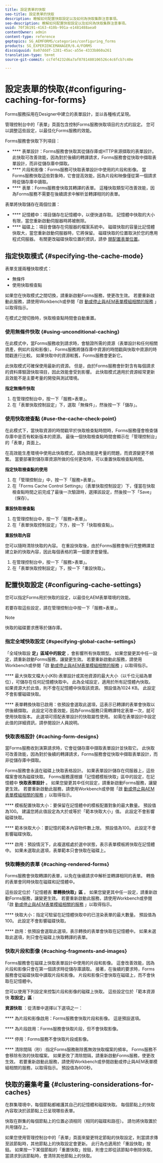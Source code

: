```yaml
---
title: 設定表單的快取
seo-title: 設定表單的快取
description: 瞭解如何配置快取設定以及如何為快取集群注意事項。
seo-description: 瞭解如何配置快取設定以及如何為快取集群注意事項。
uuid: 70f36191-4163-410b-991a-e1481488aea0
contentOwner: admin
content-type: reference
geptopics: SG_AEMFORMS/categories/configuring_forms
products: SG_EXPERIENCEMANAGER/6.4/FORMS
discoiquuid: 8a07dddf-1281-45ac-a55e-4333b860a261
translation-type: tm+mt
source-git-commit: ccf4f4232d6a7af0781480106526c4c6fcb7c40e

---
```



# 設定表單的快取{#configuring-caching-for-forms}

Forms服務採用在Designer中建立的表單設計，並以各種格式呈現。

管理控制台中的「表單」頁面包含控制Forms服務快取項目的方式的設定。 您可以調整這些設定，以最佳化Forms服務的效能。

Forms服務會快取下列項目：

* **** 表單設計：Forms服務會快取其從儲存庫或HTTP來源擷取的表單設計。 此快取可改善效能，因為對於後續的轉譯請求，Forms服務會從快取中擷取表單設計，而非從儲存庫中擷取。
* **** 片段和影像：Forms服務可快取表單設計中使用的片段和影像。 當Forms服務快取這些對象時，它會提高效能，因為片段和映像僅從第一個請求時從儲存庫中讀取。
* **** 表單：Forms服務會快取其轉譯的表單。 這種快取類型可改善效能，因為Forms服務不需要在後續請求中解析並轉譯相同的表單。

表單將快取儲存在兩個位置：

* **** 記憶體中：項目儲存在記憶體中，以便快速存取。 記憶體中快取的大小有限，當您重新啟動伺服器時將被刪除。
* **** 磁碟上：項目會儲存在伺服器的檔案系統中。 磁碟快取的容量比記憶體快取大，當您重新啟動伺服器時，它將保留。 磁碟快取的位置取決於您的應用程式伺服器。 有關更改磁碟快取位置的資訊，請參 [閱配置表單位置](/help/forms/using/admin-help/configuring-locations-forms.md#configuring-locations-for-forms)。

## 指定快取模式 {#specifying-the-cache-mode}

表單支援兩種快取模式：

* 無條件
* 使用快取檢查點

如果您在快取模式之間切換，請重新啟動Forms服務，使更改生效。 若要重新啟動此服務，請使用Workbench或參閱「啟 [動或停止與AEM表單模組相關的服務](/help/forms/using/admin-help/starting-stopping-services.md#start-or-stop-the-services-associated-with-aem-forms-modules) 」以取得指示。

在模式之間切換時，快取檢查點時間會自動重置。

### 使用無條件快取 {#using-unconditional-caching}

在此模式中，當Forms服務收到請求時，會驗證所需的資源（表單設計和任何相關資產，例如片段和影像）。 Forms服務將儲存庫中資源的時間戳與快取中資源的時間戳進行比較。 如果快取中的資源較舊，Forms服務會更新它。

此快取模式可確保使用最新的資源。 但是，由於Forms服務會針對含有每個請求的資料庫驗證快取項目，因此效能會受到影響。 此快取模式適用於資源經常更新且效能不是主要考量的開發與測試環境。

**指定無條件快取**

1. 在管理控制台中，按一下「服務>表單」。
1. 在「表單快取控制設定」下，選取「無條件」，然後按一下「儲存」。

### 使用快取檢查點 {#use-the-cache-check-point}

在此模式下，當快取資源的時間戳早於快取檢查點時間時，Forms服務僅會檢查儲存庫中是否有較新版本的資源。 最後一個快取檢查點時間會顯示在「管理控制台」的「表單」頁面上。

在高效能生產環境中使用此快取模式，因為效能是考量的問題，而資源變更不頻繁。 當要部署對儲存庫資源所做的任何更改時，可以重置快取檢查點時間。

**指定快取檢查點的使用**

1. 在「管理控制台」中，按一下「服務>表單」。
1. 在「Forms Cache Control Settings」（表單快取控制設定）下，僅當在快取檢查點時間之前完成了最後一次驗證時，選擇該設定，然後按一下「Save」（保存）。

**重設快取檢查點**

1. 在管理控制台中，按一下「服務>表單」。
1. 在「表單快取控制設定」下方，按一下「快取檢查點」。

**重設快取內容**

您可以隨時清除快取的內容。 在重設快取後，由於Forms服務會執行完整轉譯並建立新的快取內容，因此每個表格的第一個要求會變慢。

1. 在管理控制台中，按一下「服務>表單」。
1. 在「表單快取控制設定」下，按一下「重設快取」。

## 配置快取設定 {#configuring-cache-settings}

您可以指定Forms用於快取的設定，以最佳化AEM表單環境的效能。

若要存取這些設定，請在管理控制台中按一下「服務>表單」。

>[!NOTE]
>
>快取的磁碟要求應等於儲存庫。

### 指定全域快取設定 {#specifying-global-cache-settings}

「全域快取設 **定」區域中的設定** ，會影響所有快取類型。 如果您變更其中任一設定，請重新啟動Forms服務，讓變更生效。 若要重新啟動此服務，請使用Workbench或參閱「啟 [動或停止與AEM表單模組相關的服務](/help/forms/using/admin-help/starting-stopping-services.md#start-or-stop-the-services-associated-with-aem-forms-modules) 」以取得指示。

**** 最大快取文檔大小(KB):表單設計或其他資源的最大大小（以千位元組為單位），可儲存在任何記憶體快取中。 此為全域設定，適用於所有記憶體內快取。 如果資源大於此值，則不會在記憶體中快取該資源。 預設值為1024 KB。 此設定不會影響磁碟快取。

**** 表單轉換快取已啟用：依預設會選取此選項，這表示已轉譯的表單會快取以供後續擷取。 此設定可改善效能，因為Forms服務只需轉譯特定表單一次，就可使用快取版本。 此選項可搭配表單設計的快取屬性使用。 如需在表單設計中設定此值的詳細資訊，請參閱設計人員說明。

### 快取表格設計 {#caching-form-designs}

當Forms服務收到演算請求時，它會從儲存庫中擷取表單設計並快取它。 此快取可改善效能，因為對於後續的轉譯請求，Forms服務會從快取中擷取表單設計，而非從儲存庫中擷取。

Forms服務會永遠在磁碟上快取表格設計。 如果表單設計儲存在伺服器上，這些檔案會視為磁碟快取。 Forms服務還根據「記憶體模板快取」區中的設定，在記憶體中 **快取表單設計** 。 如果您變更其中任何設定，請重新啟動Forms服務，讓變更生效。 若要重新啟動此服務，請使用Workbench或參閱「啟 [動或停止與AEM表單模組相關的服務](/help/forms/using/admin-help/starting-stopping-services.md#start-or-stop-the-services-associated-with-aem-forms-modules) 」以取得指示。

**** 模板配置快取大小：要保留在記憶體中的模板配置對象的最大數量。 預設值為100。 建議您將此值設定為大於或等於「範本快取大小」值。 此設定不會影響磁碟快取。

**** 範本快取大小：要記憶的範本內容物件數上限。 預設值為100。 此設定不會影響磁碟快取。

**** 啟用：預設情況下，此複選框處於選中狀態，表示表單模板將快取在記憶體中。 如果未選取此選項，表單範本只會快取在磁碟上。

### 快取轉換的表單 {#caching-rendered-forms}

Forms服務會快取轉譯的表單，以免在後續請求中解析並轉譯相同的表單。 轉換的表單會同時快取在磁碟和記憶體中。

這些設定位於「記憶體表 **單轉換快取」區** 。 如果您變更其中任一設定，請重新啟動Forms服務，讓變更生效。 若要重新啟動此服務，請使用Workbench或參閱「啟 [動或停止與AEM表單模組相關的服務](/help/forms/using/admin-help/starting-stopping-services.md#start-or-stop-the-services-associated-with-aem-forms-modules) 」以取得指示。

**** 快取大小：指定可駐留在記憶體快取中的已渲染表單的最大數量。 預設值為100。 此設定不會影響磁碟快取。

**** 啟用：依預設會選取此選項，表示轉換的表單會快取在記憶體中。 如果未選取此選項，則只會在磁碟上快取轉譯的表單。

### 快取片段和影像 {#caching-fragments-and-images}

Forms服務會在磁碟上快取表單設計中使用的片段和影像。 這會改善效能，因為片段和影像只會在第一個請求時從儲存庫讀取。 接著，在後續的要求時，Forms服務會從磁碟快取中讀取片段和影像。 片段和影像只會快取在磁碟上，而不會快取在記憶體中。

您可以使用下列設定來控製片段和影像的磁碟上快取。 這些設定位於「範本資源快 **取設定」區** :

**資源快取** ：從清單中選擇以下選項之一：

**** 為片段和影像啟用：Forms服務會快取片段和影像。 這是預設選項。

**** 為片段啟用：Forms服務會快取片段，但不會快取影像。

**** 停用：Forms服務不會快取片段或影像。

**** 清除間隔（秒）:指定Forms服務刪除舊無效快取檔案的頻率。 Forms服務不會移除有效的快取檔案。 如果更改了清除間隔，請重新啟動Forms服務，使更改生效。 若要重新啟動此服務，請使用Workbench或參閱啟動或停止與AEM表單模組相關的服務，以取得指示。 預設值為600秒。

## 快取的叢集考量 {#clustering-considerations-for-caches}

在群集環境中，每個節點都維護其自己的記憶體和磁碟快取。 每個節點上的快取內容取決於該節點上已呈現哪些表單。

快取在群集的每個節點上的位置必須相同（相同的磁碟和路徑）。 請勿將快取置於共用儲存上。

如果您使用管理控制台中的「表單」頁面來變更特定節點的快取設定，則當請求傳至該節點時，其他節點上的快取設定會更新。 此行為也適用於「重設快取」按鈕。 如果按一下某個節點的「重置快取」按鈕，則會立即從該節點中刪除快取。 當請求到該節點時，會清除其他節點上的快取。
